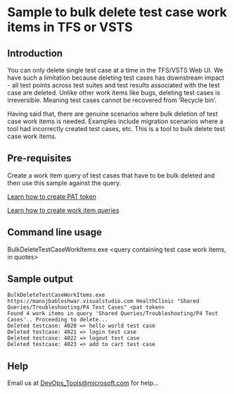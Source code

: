 ﻿# Sample to bulk delete test case work items in TFS or VSTS

## Introduction

You can only delete single test case at a time in the TFS/VSTS Web UI. We have such a limitation because deleting test cases has downstream impact - all test points across test suites and test results associated with the test case are deleted. Unlike other work items like bugs, deleting test cases is irreversible. Meaning test cases cannot be recovered from ‘Recycle bin’. 

Having said that, there are genuine scenarios where bulk deletion of test case work items is needed. Examples include migration scenarios where a tool had incorrectly created test cases, etc. This is a tool to bulk delete test case work items. 

## Pre-requisites
Create a work item query of test cases that have to be bulk deleted and then use this sample against the query.

[Learn how to create PAT token](https://docs.microsoft.com/en-us/vsts/git/_shared/personal-access-tokens)  

[Learn how to create work item queries](https://docs.microsoft.com/en-us/vsts/work/track/using-queries)

## Command line usage
BulkDeleteTestCaseWorkItems.exe <account or tfs server including https or http> <team project name> <query containing test case work items, in quotes> <pat token>

## Sample output
```
BulkDeleteTestCaseWorkItems.exe https://manojbableshwar.visualstudio.com HealthClinic "Shared Queries/Troubleshooting/P4 Test Cases" <pat token>
Found 4 work items in query 'Shared Queries/Troubleshooting/P4 Test Cases'.. Proceeding to delete...
Deleted testcase: 4020 => hello world test case
Deleted testcase: 4021 => login test case
Deleted testcase: 4022 => logout test case
Deleted testcase: 4023 => add to cart test case
```

## Help
Email us at DevOps_Tools@microsoft.com for help... 